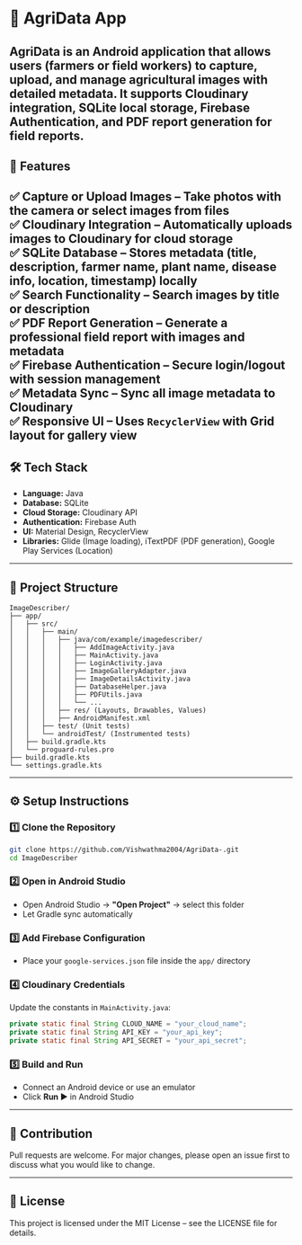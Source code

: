 # 🌾 AgriData App
AgriData is an Android application that allows users (farmers or field workers) to **capture, upload, and manage agricultural images** with detailed metadata. It supports **Cloudinary integration**, **SQLite local storage**, **Firebase Authentication**, and **PDF report generation** for field reports.
---
## 🚀 Features
✅ **Capture or Upload Images** – Take photos with the camera or select images from files  
✅ **Cloudinary Integration** – Automatically uploads images to Cloudinary for cloud storage  
✅ **SQLite Database** – Stores metadata (title, description, farmer name, plant name, disease info, location, timestamp) locally  
✅ **Search Functionality** – Search images by title or description  
✅ **PDF Report Generation** – Generate a professional field report with images and metadata  
✅ **Firebase Authentication** – Secure login/logout with session management  
✅ **Metadata Sync** – Sync all image metadata to Cloudinary  
✅ **Responsive UI** – Uses `RecyclerView` with Grid layout for gallery view  
---
## 🛠️ Tech Stack
- **Language:** Java  
- **Database:** SQLite  
- **Cloud Storage:** Cloudinary API  
- **Authentication:** Firebase Auth  
- **UI:** Material Design, RecyclerView  
- **Libraries:** Glide (Image loading), iTextPDF (PDF generation), Google Play Services (Location)  
---
## 📂 Project Structure
```plaintext
ImageDescriber/
├── app/
│   ├── src/
│   │   ├── main/
│   │   │   ├── java/com/example/imagedescriber/
│   │   │   │   ├── AddImageActivity.java
│   │   │   │   ├── MainActivity.java
│   │   │   │   ├── LoginActivity.java
│   │   │   │   ├── ImageGalleryAdapter.java
│   │   │   │   ├── ImageDetailsActivity.java
│   │   │   │   ├── DatabaseHelper.java
│   │   │   │   ├── PDFUtils.java
│   │   │   │   └── ...
│   │   │   ├── res/ (Layouts, Drawables, Values)
│   │   │   ├── AndroidManifest.xml
│   │   ├── test/ (Unit tests)
│   │   └── androidTest/ (Instrumented tests)
│   ├── build.gradle.kts
│   └── proguard-rules.pro
├── build.gradle.kts
└── settings.gradle.kts
````

---

## ⚙️ Setup Instructions

### 1️⃣ Clone the Repository

```bash
git clone https://github.com/Vishwathma2004/AgriData-.git  
cd ImageDescriber
```

### 2️⃣ Open in Android Studio

* Open Android Studio → **"Open Project"** → select this folder
* Let Gradle sync automatically

### 3️⃣ Add Firebase Configuration

* Place your `google-services.json` file inside the `app/` directory

### 4️⃣ Cloudinary Credentials

Update the constants in `MainActivity.java`:

```java
private static final String CLOUD_NAME = "your_cloud_name";  
private static final String API_KEY = "your_api_key";  
private static final String API_SECRET = "your_api_secret";
```

### 5️⃣ Build and Run

* Connect an Android device or use an emulator
* Click **Run ▶️** in Android Studio

---



## 🤝 Contribution

Pull requests are welcome. For major changes, please open an issue first to discuss what you would like to change.

---

## 📜 License

This project is licensed under the MIT License – see the LICENSE file for details.

